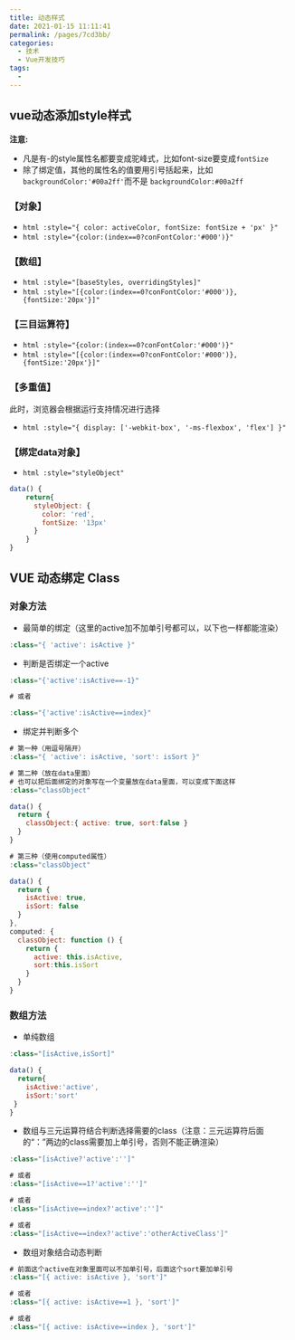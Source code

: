 ```yaml
---
title: 动态样式
date: 2021-01-15 11:11:41
permalink: /pages/7cd3bb/
categories:
  - 技术
  - Vue开发技巧
tags:
  - 
---
```

## vue动态添加style样式

**注意:**

- 凡是有-的style属性名都要变成驼峰式，比如font-size要变成`fontSize`
- 除了绑定值，其他的属性名的值要用引号括起来，比如`backgroundColor:'#00a2ff'`而不是 `backgroundColor:#00a2ff`

### 【对象】

- `html :style="{ color: activeColor, fontSize: fontSize + 'px' }"`
- `html :style="{color:(index==0?conFontColor:'#000')}"`

### 【数组】

- `html :style="[baseStyles, overridingStyles]"`
- `html :style="[{color:(index==0?conFontColor:'#000')},{fontSize:'20px'}]"`

### 【三目运算符】

- `html :style="{color:(index==0?conFontColor:'#000')}"`
- `html :style="[{color:(index==0?conFontColor:'#000')},{fontSize:'20px'}]"`

### 【多重值】

此时，浏览器会根据运行支持情况进行选择

- `html :style="{ display: ['-webkit-box', '-ms-flexbox', 'flex'] }"`

### 【绑定data对象】

- `html :style="styleObject"`

```js
data() {
    return{
      styleObject: {
        color: 'red',
        fontSize: '13px'
      }  
    }
}
```



## VUE 动态绑定 Class

### 对象方法

- 最简单的绑定（这里的active加不加单引号都可以，以下也一样都能渲染）

```js
:class="{ 'active': isActive }"
```



- 判断是否绑定一个active

```js
:class="{'active':isActive==-1}"  

# 或者

:class="{'active':isActive==index}"
```



- 绑定并判断多个

```js
# 第一种（用逗号隔开）
:class="{ 'active': isActive, 'sort': isSort }"

# 第二种（放在data里面）
# 也可以把后面绑定的对象写在一个变量放在data里面，可以变成下面这样
:class="classObject"

data() {
  return {
    classObject:{ active: true, sort:false }
  }
}

# 第三种（使用computed属性）
:class="classObject"

data() {
  return {
    isActive: true,
    isSort: false
  }
},
computed: {
  classObject: function () {
    return {
      active: this.isActive,
      sort:this.isSort
    }
  }
}
```



### 数组方法

- 单纯数组

```js
:class="[isActive,isSort]"

data() {
  return{
    isActive:'active',
    isSort:'sort'
 }
}
```



- 数组与三元运算符结合判断选择需要的class（注意：三元运算符后面的“：”两边的class需要加上单引号，否则不能正确渲染）

```js
:class="[isActive?'active':'']"

# 或者
:class="[isActive==1?'active':'']"

# 或者
:class="[isActive==index?'active':'']"

# 或者
:class="[isActive==index?'active':'otherActiveClass']"
```



- 数组对象结合动态判断

```js
# 前面这个active在对象里面可以不加单引号，后面这个sort要加单引号
:class="[{ active: isActive }, 'sort']"

# 或者
:class="[{ active: isActive==1 }, 'sort']"

# 或者
:class="[{ active: isActive==index }, 'sort']"
```

